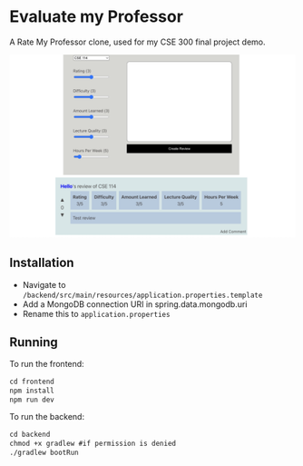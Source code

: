 # Evaluate my Professor

A Rate My Professor clone, used for my CSE 300 final project demo.


![](demo.png)
## Installation
- Navigate to `/backend/src/main/resources/application.properties.template`
- Add a MongoDB connection URI in spring.data.mongodb.uri
- Rename this to `application.properties`

## Running
To run the frontend:
```shell
cd frontend
npm install
npm run dev
```

To run the backend:
```shell
cd backend
chmod +x gradlew #if permission is denied
./gradlew bootRun
```